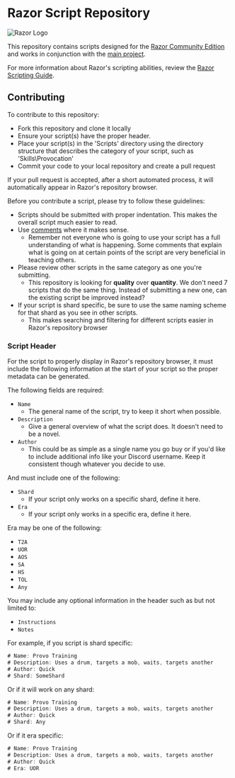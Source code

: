 # Razor Script Repository

![Razor Logo](https://imgur.com/jTtHLVF.png)

This repository contains scripts designed for the [Razor Community Edition](http://www.razorce.com/) and works in conjunction with the [main project](https://github.com/markdwags/Razor).

For more information about Razor's scripting abilities, review the [Razor Scripting Guide](http://www.razorce.com/guide/).

## Contributing

To contribute to this repository:

* Fork this repository and clone it locally
* Ensure your script(s) have the proper header.
* Place your script(s) in the 'Scripts' directory using the directory structure that describes the category of your script, such as 'Skills\Provocation'
* Commit your code to your local repository and create a pull request

If your pull request is accepted, after a short automated process, it will automatically appear in Razor's repository browser.

Before you contribute a script, please try to follow these guidelines:

* Scripts should be submitted with proper indentation. This makes the overall script much easier to read.
* Use [comments](http://www.razorce.com/guide/comments/) where it makes sense.
  * Remember not everyone who is going to use your script has a full understanding of what is happening. Some comments that explain what is going on at certain points of the script are very beneficial in teaching others.
* Please review other scripts in the same category as one you're submitting.
  * This repository is looking for **quality** over **quantity**. We don't need 7 scripts that do the same thing. Instead of submitting a new one, can the existing script be improved instead?
* If your script is shard specific, be sure to use the same naming scheme for that shard as you see in other scripts.
  * This makes searching and filtering for different scripts easier in Razor's repository browser

### Script Header

For the script to properly display in Razor's repository browser, it must include the following information at the start of your script so the proper metadata can be generated.

The following fields are required:

* `Name`
  * The general name of the script, try to keep it short when possible.
* `Description`
  * Give a general overview of what the script does. It doesn't need to be a novel.
* `Author`
  * This could be as simple as a single name you go buy or if you'd like to include additional info like your Discord username. Keep it consistent though whatever you decide to use.

And must include one of the following:

* `Shard`
  * If your script only works on a specific shard, define it here.
* `Era`
  * If your script only works in a specific era, define it here.

Era may be one of the following:

* `T2A`
* `UOR`
* `AOS`
* `SA`
* `HS`
* `TOL`
* `Any`

You may include any optional information in the header such as but not limited to:

* `Instructions`  
* `Notes`

For example, if you script is shard specific:

```csharp
# Name: Provo Training
# Description: Uses a drum, targets a mob, waits, targets another
# Author: Quick
# Shard: SomeShard
```

Or if it will work on any shard:

```csharp
# Name: Provo Training
# Description: Uses a drum, targets a mob, waits, targets another
# Author: Quick
# Shard: Any
```

Or if it era specific:

```csharp
# Name: Provo Training
# Description: Uses a drum, targets a mob, waits, targets another
# Author: Quick
# Era: UOR
```
